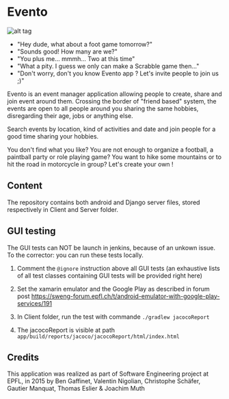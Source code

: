 # Evento 
![alt tag](https://github.com/sweng-epfl-2015/team-localeventapp/blob/master/Client/Evento/app/src/main/res/drawable/logo_evento.png)

- "Hey dude, what about a foot game tomorrow?"
- "Sounds good! How many are we?"
- "You plus me... mmmh... Two at this time"
- "What a pity. I guess we only can make a Scrabble game then..."
- "Don't worry, don't you know Evento app ? Let's invite people to join us ;)"

Evento is an event manager application allowing people to create, share and join event around them. Crossing the border 
of "friend based" system, the events are open to all people around you sharing the same hobbies, disregarding their age, jobs 
or anything else.

Search events by location, kind of activities and date and join people for a good time sharing your hobbies.

You don't find what you like? You are not enough to organize a football, a paintball party or role playing game? You want
to hike some mountains or to hit the road in motorcycle in group? Let's create your own !

## Content
The repository contains both android and Django server files, stored respectively in Client and Server folder.

## GUI testing
The GUI tests can NOT be launch in jenkins, because of an unkown issue. To the corrector: you can run these tests locally.
1) Comment the ```@ignore``` instruction above all GUI tests
(an exhaustive lists of all test classes containing GUI tests will be provided right here)

2) Set the xamarin emulator and the Google Play as described in forum post
https://sweng-forum.epfl.ch/t/android-emulator-with-google-play-services/191

3) In Client folder, run the test with commande ```./gradlew jacocoReport```

4) The jacocoReport is visible at path ```app/build/reports/jacoco/jacocoReport/html/index.html```




## Credits 
This application was realized as part of Software Engineering project at EPFL, in 2015 by
Ben Gaffinet, Valentin Nigolian, Christophe Schäfer, Gautier Manquat, Thomas Eslier & Joachim Muth
